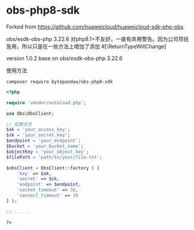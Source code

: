 # obs-php8-sdk
Forked from https://github.com/huaweicloud/huaweicloud-sdk-php-obs

obs/esdk-obs-php 3.22.6 对php8.1+不友好，一直有弃用警告。因为公司项目急用，所以只是在一些方法上增加了添加 #[\ReturnTypeWillChange]

version 1.0.2 base on obs/esdk-obs-php 3.22.6 

使用方法

```shell
composer require bytepandax/obs-php8-sdk
```

```php
<?php

require 'vendor/autoload.php';

use Obs\ObsClient;

// 配置信息
$ak = 'your_access_key';
$sk = 'your_secret_key';
$endpoint = 'your_endpoint';
$bucket = 'your_bucket_name';
$objectKey = 'your_object_key';
$filePath = 'path/to/your/file.txt';

$obsClient = ObsClient::factory ( [
    'key' => $ak,
    'secret' => $sk,
    'endpoint' => $endpoint,
    'socket_timeout' => 30,
    'connect_timeout' => 10
] );

//.......

?>

```